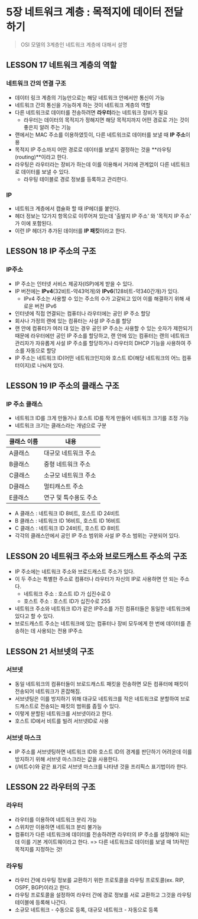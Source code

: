# 5장 네트워크 계층 : 목적지에 데이터 전달하기

> OSI 모델의 3계층인 네트워크 계층에 대해서 설명



## LESSON 17 네트워크 계층의 역할



### 네트워크 간의 연결 구조

- 데이터 링크 계층의 기능만으로는 해당 네트워크 안에서만 통신이 가능
- 네트워크 간의 통신을 가능하게 하는 것이 네트워크 계층의 역할
- 다른 네트워크로 데이터를 전송하려면 **라우터**라는 네트워크 장비가 필요
  - 라우터는 데이터의 목적지가 정해지면 해당 목적지까지 어떤 경로로 가는 것이 좋은지 알려 주는 기능
- 랜에서는 MAC 주소를 이용하였듯이, 다른 네트워크로 데이터를 보낼 때 **IP 주소**이용
- 목적지 IP 주소까지 어떤 경로로 데이터를 보낼지 결정하는 것을 **라우팅(routing)**이라고 한다.
- 라우팅은 라우터라는 장비가 하는데 이를 이용해서 거리에 관계없이 다른 네트워크로 데이터를 보낼 수 있다.
  - 라우팅 테이블로 경로 정보를 등록하고 관리한다.



### IP

- 네트워크 계층에서 캡슐화 할 때 IP헤더를 붙인다.
- 헤더 정보는 12가지 항목으로 이루어져 있는데 '출발지 IP 주소' 와 '목적지 IP 주소' 가 이에 포함된다.
- 이런 IP 헤더가 추가된 데이터를 **IP 패킷**이라고 한다.



## LESSON 18 IP 주소의 구조



### IP주소

- IP 주소는 인터넷 서비스 제공자(ISP)에게 받을 수 있다.
- IP 버전에는 **IPv4**(32비트-약43억개)와 **IPv6**(128비트-약340간개)가 있다.
  - IPv4 주소는 사용할 수 있는 주소의 수가 고갈되고 있어 이를 해결하기 위해 새로운 버전 IPv6
- 인터넷에 직접 연결되는 컴퓨터나 라우터에는 공인 IP 주소 할당
- 회사나 가정의 랜에 있는 컴퓨터는 사설 IP 주소를 할당
- 랜 안에 컴퓨터가 여러 대 있는 경우 공인 IP 주소는 사용할 수 있는 숫자가 제한되기 때문에 라우터에만 공인 IP 주소를 할당하고, 랜 안에 있는 컴퓨터는 랜의 네트워크 관리자가 자유롭게 사설 IP 주소를 할당하거나 라우터의 DHCP 기능을 사용하여 주소를 자동으로 할당
- IP 주소는 네트워크 ID(어떤 네트워크인지)와 호스트 ID(해당 네트워크의 어느 컴퓨터이지)로 나눠져 있다.



## LESSON 19 IP 주소의 클래스 구조



### IP 주소 클래스

- 네트워크 ID를 크게 만들거나 호스트 ID를 작게 만들어 네트워크 크기를 조정 가능
- 네트워크 크기는 클래스라는 개념으로 구분

| 클래스 이름 | 내용                  |
| ----------- | --------------------- |
| A클래스     | 대규모 네트워크 주소  |
| B클래스     | 중형 네트워크 주소    |
| C클래스     | 소규모 네트워크 주소  |
| D클래스     | 멀티캐스트 주소       |
| E클래스     | 연구 및 특수용도 주소 |

- A 클래스 : 네트워크 ID 8비트, 호스트 ID 24비트
- B 클래스 : 네트워크 ID 16비트, 호스트 ID 16비트
- C 클래스 : 네트워크 ID 24비트, 호스트 ID 8비트
- 각각의 클래스안에서 공인 IP 주소 범위와 사설 IP 주소 범위는 구분되어 있다.



## LESSON 20 네트워크 주소와 브로드캐스트 주소의 구조

- IP 주소에는 네트워크 주소와 브로드캐스트 주소가 있다.
- 이 두 주소는 특별한 주소로 컴퓨터나 라우터가 자신의 IP로 사용하면 안 되는 주소다.
  - 네트워크 주소 : 호스트 ID 가 십진수로 0
  - 호스트 주소 : 호스트 ID가 십진수로 255
- 네트워크 주소와 네트워크 ID가 같은 IP주소를 가진 컴퓨터들은 동일한 네트워크에 있다고 할 수 있다.
- 브로드캐스트 주소는 네트워크에 있는 컴퓨터나 장비 모두에게 한 번에 데이터를 존송하는 데 사용되는 전용 IP주소



## LESSON 21 서브넷의 구조



### 서브넷

- 동일 네트워크의 컴퓨터들이 브로드캐스트 패킷을 전송하면 모든 컴퓨터에 패킷이 전송되어 네트워크가 혼잡해짐.
- 서브넷팅은 이를 방지하기 위해 대규모 네트워크를 작은 네트워크로 분할하여 브로드캐스트로 전송되는 패킷의 범위를 좁힐 수 있다.
- 이렇게 분할된 네트워크를 서브넷이라고 한다.
- 호스트 ID에서 비트를 빌려 서브넷ID로 사용



### 서브넷 마스크

- IP 주소를 서브넷팅하면 네트워크 ID와 호스트 ID의 경계를 판단하기 어려운데 이를 방지하기 위해 서브넷 마스크라는 값을 사용한다.
- (/비트수)와 같은 표기로 서브넷 마스크를 나타낸 것을 프리픽스 표기법이라 한다.



## LESSON 22 라우터의 구조



###  라우터

- 라우터를 이용하여 네트워크 분리 가능
- 스위치만 이용하면 네트워크 분리 불가능
- 컴퓨터가 다른 네트워크에 데이터를 전송하려면 라우터의 IP 주소를 설정해야 되는데 이를 기본 게이트웨이라고 한다. => 다른 네트워크로 데이터를 보낼 때 1차적인 목적지를 지정하는 것!



### 라우팅

- 라우터 간에 라우팅 정보를 교환하기 위한 프로토콜을 라우팅 프로토콜(ex. RIP, OSPF, BGP)이라고 한다.
- 라우팅 프로토콜을 설정하여 라우터 간에 경로 정보를 서로 교환하고 그것을 라우팅 테이블에 등록해 나간다.
- 소규모 네트워크 - 수동으로 등록, 대규모 네트워크 - 자동으로 등록